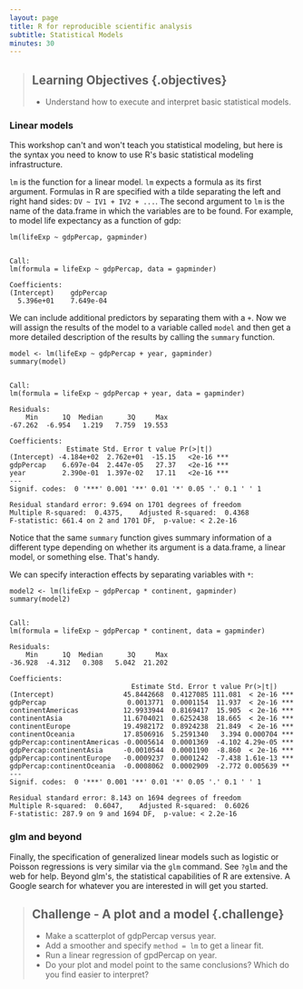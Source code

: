 ```yaml
---
layout: page
title: R for reproducible scientific analysis
subtitle: Statistical Models
minutes: 30
---
```




> ## Learning Objectives {.objectives}
>
> * Understand how to execute and interpret basic statistical models. 
> 

### Linear models

This workshop can't and won't teach you statistical modeling, but here is the syntax you need to know to use R's basic statistical modeling infrastructure.

`lm` is the function for a linear model. `lm` expects a formula as its first argument. Formulas in R are specified with a tilde separating the left and right hand sides: `DV ~ IV1 + IV2 + ...`. The second argument to `lm` is the name of the data.frame in which the variables are to be found. For example, to model life expectancy as a function of gdp:


~~~{.r}
lm(lifeExp ~ gdpPercap, gapminder)
~~~



~~~{.output}

Call:
lm(formula = lifeExp ~ gdpPercap, data = gapminder)

Coefficients:
(Intercept)    gdpPercap  
  5.396e+01    7.649e-04  

~~~

We can include additional predictors by separating them with a `+`. Now we will assign the results of the model to a variable called `model` and then get a more detailed description of the results by calling the `summary` function.


~~~{.r}
model <- lm(lifeExp ~ gdpPercap + year, gapminder)
summary(model)
~~~



~~~{.output}

Call:
lm(formula = lifeExp ~ gdpPercap + year, data = gapminder)

Residuals:
    Min      1Q  Median      3Q     Max 
-67.262  -6.954   1.219   7.759  19.553 

Coefficients:
              Estimate Std. Error t value Pr(>|t|)    
(Intercept) -4.184e+02  2.762e+01  -15.15   <2e-16 ***
gdpPercap    6.697e-04  2.447e-05   27.37   <2e-16 ***
year         2.390e-01  1.397e-02   17.11   <2e-16 ***
---
Signif. codes:  0 '***' 0.001 '**' 0.01 '*' 0.05 '.' 0.1 ' ' 1

Residual standard error: 9.694 on 1701 degrees of freedom
Multiple R-squared:  0.4375,	Adjusted R-squared:  0.4368 
F-statistic: 661.4 on 2 and 1701 DF,  p-value: < 2.2e-16

~~~

Notice that the same `summary` function gives summary information of a different type depending on whether its argument is a data.frame, a linear model, or something else. That's handy.

We can specify interaction effects by separating variables with `*`:


~~~{.r}
model2 <- lm(lifeExp ~ gdpPercap * continent, gapminder)
summary(model2)
~~~



~~~{.output}

Call:
lm(formula = lifeExp ~ gdpPercap * continent, data = gapminder)

Residuals:
    Min      1Q  Median      3Q     Max 
-36.928  -4.312   0.308   5.042  21.202 

Coefficients:
                              Estimate Std. Error t value Pr(>|t|)    
(Intercept)                 45.8442668  0.4127085 111.081  < 2e-16 ***
gdpPercap                    0.0013771  0.0001154  11.937  < 2e-16 ***
continentAmericas           12.9933944  0.8169417  15.905  < 2e-16 ***
continentAsia               11.6704021  0.6252438  18.665  < 2e-16 ***
continentEurope             19.4982172  0.8924238  21.849  < 2e-16 ***
continentOceania            17.8506916  5.2591340   3.394 0.000704 ***
gdpPercap:continentAmericas -0.0005614  0.0001369  -4.102 4.29e-05 ***
gdpPercap:continentAsia     -0.0010544  0.0001190  -8.860  < 2e-16 ***
gdpPercap:continentEurope   -0.0009237  0.0001242  -7.438 1.61e-13 ***
gdpPercap:continentOceania  -0.0008062  0.0002909  -2.772 0.005639 ** 
---
Signif. codes:  0 '***' 0.001 '**' 0.01 '*' 0.05 '.' 0.1 ' ' 1

Residual standard error: 8.143 on 1694 degrees of freedom
Multiple R-squared:  0.6047,	Adjusted R-squared:  0.6026 
F-statistic: 287.9 on 9 and 1694 DF,  p-value: < 2.2e-16

~~~

### glm and beyond

Finally, the specification of generalized linear models such as logistic or Poisson regressions is very similar via the `glm` command. See `?glm` and the web for help. Beyond glm's, the statistical capabilities of R are extensive. A Google search for whatever you are interested in will get you started.



> ## Challenge - A plot and a model {.challenge}
>
> - Make a scatterplot of gdpPercap versus year.
> - Add a smoother and specify `method = lm` to get a linear fit.
> - Run a linear regression of gpdPercap on year.
> - Do your plot and model point to the same conclusions? Which do you find easier to interpret?
>
